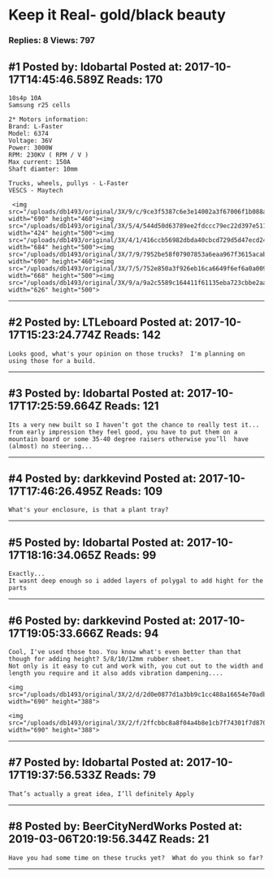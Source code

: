 # Keep it Real- gold/black beauty

### Replies: 8 Views: 797

## \#1 Posted by: Idobartal Posted at: 2017-10-17T14:45:46.589Z Reads: 170

```
10s4p 10A
Samsung r25 cells

2* Motors information:
Brand: L-Faster
Model: 6374
Voltage: 36V
Power: 3000W
RPM: 230KV ( RPM / V )
Max current: 150A
Shaft diamter: 10mm

Trucks, wheels, pullys - L-Faster
VESCS - Maytech

 <img src="/uploads/db1493/original/3X/9/c/9ce3f5387c6e3e14002a3f67006f1b088a3b3507.jpeg" width="690" height="460"><img src="/uploads/db1493/original/3X/5/4/544d50d63789ee2fdccc79ec22d397e5119a5c9d.jpeg" width="424" height="500"><img src="/uploads/db1493/original/3X/4/1/416ccb56982dbda40cbcd729d5d47ecd24c609c0.jpeg" width="684" height="500"><img src="/uploads/db1493/original/3X/7/9/7952be58f07907853a6eaa967f3615acab3a393a.jpeg" width="690" height="460"><img src="/uploads/db1493/original/3X/7/5/752e850a3f926eb16ca6649f6ef6a0a009ef5a17.jpeg" width="668" height="500"><img src="/uploads/db1493/original/3X/9/a/9a2c5589c164411f61135eba723cbbe2aaf7b913.jpeg" width="626" height="500">
```

---
## \#2 Posted by: LTLeboard Posted at: 2017-10-17T15:23:24.774Z Reads: 142

```
Looks good, what's your opinion on those trucks?  I'm planning on using those for a build.
```

---
## \#3 Posted by: Idobartal Posted at: 2017-10-17T17:25:59.664Z Reads: 121

```
Its a very new built so I haven’t got the chance to really test it... from early impression they feel good, you have to put them on a mountain board or some 35-40 degree raisers otherwise you’ll  have (almost) no steering...
```

---
## \#4 Posted by: darkkevind Posted at: 2017-10-17T17:46:26.495Z Reads: 109

```
What's your enclosure, is that a plant tray?
```

---
## \#5 Posted by: Idobartal Posted at: 2017-10-17T18:16:34.065Z Reads: 99

```
Exactly...
It wasnt deep enough so i added layers of polygal to add hight for the parts
```

---
## \#6 Posted by: darkkevind Posted at: 2017-10-17T19:05:33.666Z Reads: 94

```
Cool, I've used those too. You know what's even better than that though for adding height? 5/8/10/12mm rubber sheet.
Not only is it easy to cut and work with, you cut out to the width and length you require and it also adds vibration dampening....

<img src="/uploads/db1493/original/3X/2/d/2d0e0877d1a3bb9c1cc488a16654e70adb651982.jpg" width="690" height="388">

<img src="/uploads/db1493/original/3X/2/f/2ffcbbc8a8f04a4b8e1cb7f74301f7d870dc8997.jpg" width="690" height="388">
```

---
## \#7 Posted by: Idobartal Posted at: 2017-10-17T19:37:56.533Z Reads: 79

```
That’s actually a great idea, I’ll definitely Apply
```

---
## \#8 Posted by: BeerCityNerdWorks Posted at: 2019-03-06T20:19:56.344Z Reads: 21

```
Have you had some time on these trucks yet?  What do you think so far?
```

---
